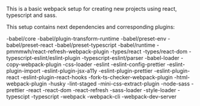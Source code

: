 This is a basic webpack setup for creating new projects using react, typescript and sass.

This setup contains next dependencies and corresponding plugins:

  -babel/core
  -babel/plugin-transform-runtime
  -babel/preset-env
  -babel/preset-react
  -babel/preset-typescript
  -babel/runtime
  -pmmmwh/react-refresh-webpack-plugin
  -types/react
  -types/react-dom
  -typescript-eslint/eslint-plugin
  -typescript-eslint/parser
  -babel-loader
  -copy-webpack-plugin
  -css-loader
  -eslint
  -eslint-config-prettier
  -eslint-plugin-import
  -eslint-plugin-jsx-a11y
  -eslint-plugin-prettier
  -eslint-plugin-react
  -eslint-plugin-react-hooks
  -fork-ts-checker-webpack-plugin
  -html-webpack-plugin
  -husky
  -lint-staged
  -mini-css-extract-plugin
  -node-sass
  -prettier
  -react
  -react-dom
  -react-refresh
  -sass-loader
  -style-loader
  -typescipt
  -typescript
  -webpack
  -webpack-cli
  -webpack-dev-server